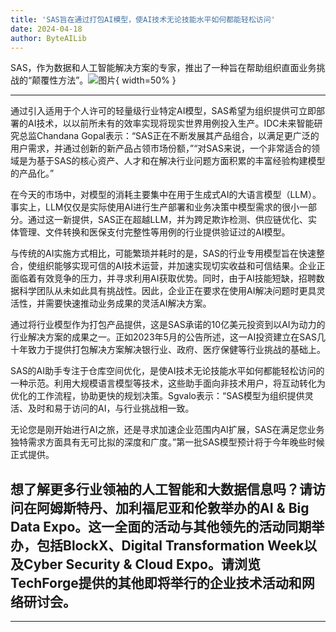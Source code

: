 ```yaml
---
title: 'SAS旨在通过打包AI模型，使AI技术无论技能水平如何都能轻松访问'
date: 2024-04-18
author: ByteAILib
---
```


SAS，作为数据和人工智能解决方案的专家，推出了一种旨在帮助组织直面业务挑战的“颠覆性方法”。![图片](https://www.artificialintelligence-news.com/wp-content/uploads/sites/9/2024/04/possessed-photography-jIBMSMs4_kA-unsplash.jpg){ width=50% }

---
通过引入适用于个人许可的轻量级行业特定AI模型，SAS希望为组织提供可立即部署的AI技术，以以前所未有的效率实现将现实世界用例投入生产。IDC未来智能研究总监Chandana Gopal表示：“SAS正在不断发展其产品组合，以满足更广泛的用户需求，并通过创新的新产品占领市场份额，”“对SAS来说，一个非常适合的领域是为基于SAS的核心资产、人才和在解决行业问题方面积累的丰富经验构建模型的产品化。”

在今天的市场中，对模型的消耗主要集中在用于生成式AI的大语言模型（LLM）。事实上，LLM仅仅是实际使用AI进行生产部署和业务决策中模型需求的很小一部分。通过这一新提供，SAS正在超越LLM，并为跨足欺诈检测、供应链优化、实体管理、文件转换和医保支付完整性等用例的行业提供验证过的AI模型。

与传统的AI实施方式相比，可能繁琐并耗时的是，SAS的行业专用模型旨在快速整合，使组织能够实现可信的AI技术运营，并加速实现切实收益和可信结果。企业正面临着有效竞争的压力，并寻求利用AI获取优势。同时，由于AI技能短缺，招聘数据科学团队从未如此具有挑战性。因此，企业正在要求在使用AI解决问题时更具灵活性，并需要快速推动业务成果的灵活AI解决方案。

通过将行业模型作为打包产品提供，这是SAS承诺的10亿美元投资到以AI为动力的行业解决方案的成果之一。正如2023年5月的公告所述，这一AI投资建立在SAS几十年致力于提供打包解决方案解决银行业、政府、医疗保健等行业挑战的基础上。

SAS的AI助手专注于仓库空间优化，是使AI技术无论技能水平如何都能轻松访问的一种示范。利用大规模语言模型等技术，这些助手面向非技术用户，将互动转化为优化的工作流程，协助更快的规划决策。Sgvalo表示：“SAS模型为组织提供灵活、及时和易于访问的AI，与行业挑战相一致。

无论您是刚开始进行AI之旅，还是寻求加速企业范围内AI扩展，SAS在满足您业务独特需求方面具有无可比拟的深度和广度。”第一批SAS模型预计将于今年晚些时候正式提供。

想了解更多行业领袖的人工智能和大数据信息吗？请访问在阿姆斯特丹、加利福尼亚和伦敦举办的AI & Big Data Expo。这一全面的活动与其他领先的活动同期举办，包括BlockX、Digital Transformation Week以及Cyber Security & Cloud Expo。请浏览TechForge提供的其他即将举行的企业技术活动和网络研讨会。
---
---
